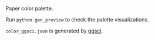 Paper color palette.

Run `python gen_preview` to check the palette visualizations.

`color_ggsci.json` is generated by [ggsci](https://nanx.me/ggsci/index.html).
